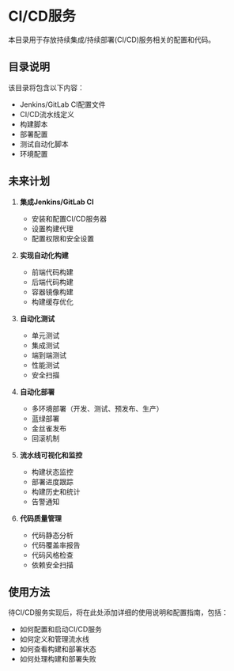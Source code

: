 # CI/CD服务

本目录用于存放持续集成/持续部署(CI/CD)服务相关的配置和代码。

## 目录说明

该目录将包含以下内容：

- Jenkins/GitLab CI配置文件
- CI/CD流水线定义
- 构建脚本
- 部署配置
- 测试自动化脚本
- 环境配置

## 未来计划

1. **集成Jenkins/GitLab CI**
   - 安装和配置CI/CD服务器
   - 设置构建代理
   - 配置权限和安全设置

2. **实现自动化构建**
   - 前端代码构建
   - 后端代码构建
   - 容器镜像构建
   - 构建缓存优化

3. **自动化测试**
   - 单元测试
   - 集成测试
   - 端到端测试
   - 性能测试
   - 安全扫描

4. **自动化部署**
   - 多环境部署（开发、测试、预发布、生产）
   - 蓝绿部署
   - 金丝雀发布
   - 回滚机制

5. **流水线可视化和监控**
   - 构建状态监控
   - 部署进度跟踪
   - 构建历史和统计
   - 告警通知

6. **代码质量管理**
   - 代码静态分析
   - 代码覆盖率报告
   - 代码风格检查
   - 依赖安全扫描

## 使用方法

待CI/CD服务实现后，将在此处添加详细的使用说明和配置指南，包括：

- 如何配置和启动CI/CD服务
- 如何定义和管理流水线
- 如何查看构建和部署状态
- 如何处理构建和部署失败

